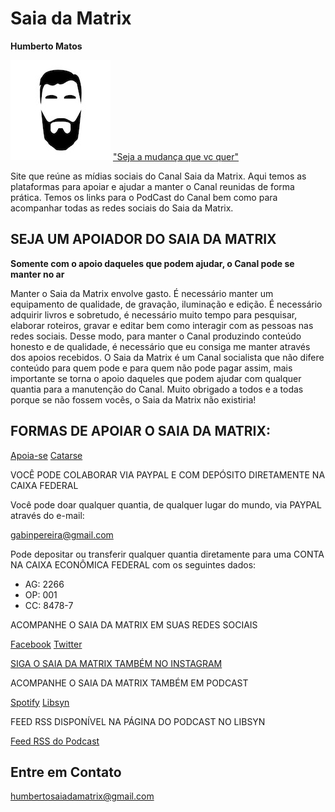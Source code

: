 # Saia da Matrix
**Humberto Matos**

![Logo](/images/logo.jpg)
["Seja a mudança que vc quer"](https://www.youtube.com/channel/UC3qAUf53j_dUv09jH7jsUJw?view_as=subscriber "Seja a mudança que vc quer")

Site que reúne as mídias sociais do Canal Saia da Matrix. Aqui temos as plataformas para apoiar e ajudar a manter o Canal reunidas de forma prática. Temos os links para o PodCast do Canal bem como para acompanhar todas as redes sociais do Saia da Matrix.

## SEJA UM APOIADOR DO SAIA DA MATRIX
**Somente com o apoio daqueles que podem ajudar, o Canal pode se manter no ar**

Manter o Saia da Matrix envolve gasto. É necessário manter um equipamento de qualidade, de gravação, iluminação e edição. É necessário adquirir livros e sobretudo, é necessário muito tempo para pesquisar, elaborar roteiros, gravar e editar bem como interagir com as pessoas nas redes sociais. Desse modo, para manter o Canal produzindo conteúdo honesto e de qualidade, é necessário que eu consiga me manter através dos apoios recebidos. O Saia da Matrix é um Canal socialista que não difere conteúdo para quem pode e para quem não pode pagar assim, mais importante se torna o apoio daqueles que podem ajudar com qualquer quantia para a manutenção do Canal. Muito obrigado a todos e a todas porque se não fossem vocês, o Saia da Matrix não existiria!

## FORMAS DE APOIAR O SAIA DA MATRIX:

[Apoia-se](https://apoia.se/mecenas_saia_da_matrix "Apoia-se")  [Catarse](https://www.catarse.me/mecenas_saia_da_matrix_ca83 "Catarse")

VOCÊ PODE COLABORAR VIA PAYPAL E COM DEPÓSITO DIRETAMENTE NA CAIXA FEDERAL

Você pode doar qualquer quantia, de qualquer lugar do mundo, via PAYPAL através do e-mail:



[gabinpereira@gmail.com](gabinpereira@gmail.com)

Pode depositar ou transferir qualquer quantia diretamente para uma CONTA NA CAIXA ECONÔMICA FEDERAL com os seguintes dados:


* AG: 2266
* OP: 001
* CC: 8478-7

ACOMPANHE O SAIA DA MATRIX EM SUAS REDES SOCIAIS

[Facebook](https://www.facebook.com/humbertosaiadamatrix/)
[Twitter](https://twitter.com/H1SaiaDaMatrix)


[SIGA O SAIA DA MATRIX TAMBÉM NO INSTAGRAM](https://www.instagram.com/prof_humberto_matos/)

ACOMPANHE O SAIA DA MATRIX TAMBÉM EM PODCAST

[Spotify](https://open.spotify.com/show/5geBc0b4egUMH0SJRQcnr9)
[Libsyn](http://humbertosaiadamatrix.libsyn.com/)

FEED RSS DISPONÍVEL NA PÁGINA DO PODCAST NO LIBSYN

[Feed RSS do Podcast](http://humbertosaiadamatrix.libsyn.com/rss)


## Entre em Contato

[humbertosaiadamatrix@gmail.com](humbertosaiadamatrix@gmail.com)
